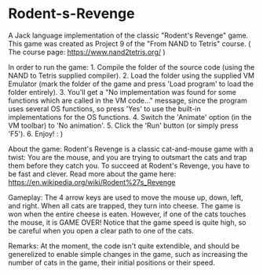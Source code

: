 # Rodent-s-Revenge
A Jack language implementation of the classic "Rodent's Revenge" game.
This game was created as Project 9 of the "From NAND to Tetris" course.
( The course page: https://www.nand2tetris.org/ )


In order to run the game:
      1. Compile the folder of the source code (using the NAND to Tetris supplied compiler).
      2. Load the folder using the supplied VM Emulator (mark the folder of the game and press 'Load program' to load the folder entirely).
      3. You'll get a "No implementation was found for some functions which are called in the VM code..." message, since the program uses several OS functions, so press 'Yes' to use the built-in implementations for the OS functions.
      4. Switch the 'Animate' option (in the VM toolbar) to 'No animation'.
      5. Click the 'Run' button (or simply press 'F5').
      6. Enjoy! : )
  
  
About the game:
    Rodent's Revenge is a classic cat-and-mouse game with a twist:
    You are the mouse, and you are trying to outsmart the cats and trap them before they catch you.
    To succeed at Rodent's Revenge, you have to be fast and clever.
    Read more about the game here: https://en.wikipedia.org/wiki/Rodent%27s_Revenge


Gameplay:
    The 4 arrow keys are used to move the mouse up, down, left, and right.
    When all cats are trapped, they turn into cheese.
    The game is won when the entire cheese is eaten.
    However, if one of the cats touches the mouse, it is GAME OVER!
    Notice that the game speed is quite high, so be careful when you open a clear path to one of the cats.

Remarks:
    At the moment, the code isn't quite extendible, and should be generelized to enable simple changes in the game,
    such as increasing the number of cats in the game, their initial positions or their speed.
